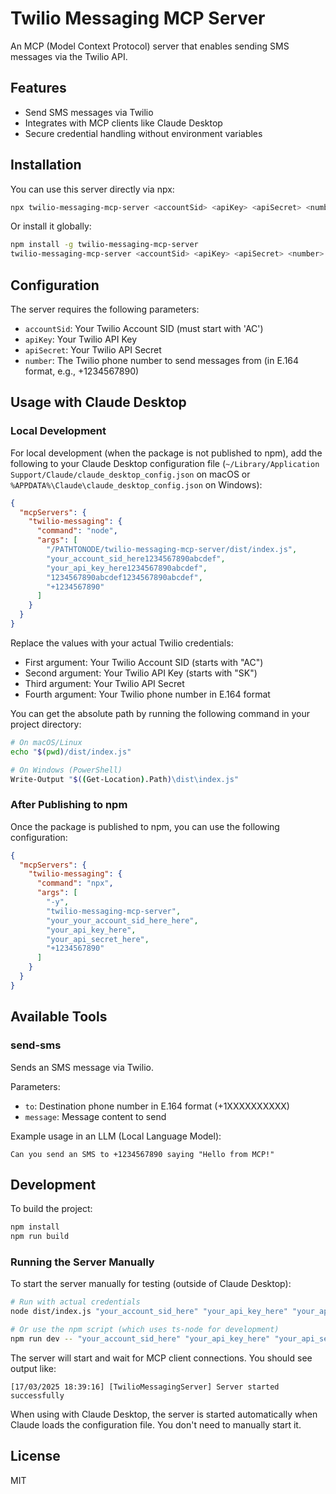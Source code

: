 # Twilio Messaging MCP Server

An MCP (Model Context Protocol) server that enables sending SMS messages via the Twilio API.

## Features

- Send SMS messages via Twilio
- Integrates with MCP clients like Claude Desktop
- Secure credential handling without environment variables

## Installation

You can use this server directly via npx:

```bash
npx twilio-messaging-mcp-server <accountSid> <apiKey> <apiSecret> <number>
```

Or install it globally:

```bash
npm install -g twilio-messaging-mcp-server
twilio-messaging-mcp-server <accountSid> <apiKey> <apiSecret> <number>
```

## Configuration

The server requires the following parameters:

- `accountSid`: Your Twilio Account SID (must start with 'AC')
- `apiKey`: Your Twilio API Key
- `apiSecret`: Your Twilio API Secret
- `number`: The Twilio phone number to send messages from (in E.164 format, e.g., +1234567890)

## Usage with Claude Desktop

### Local Development

For local development (when the package is not published to npm), add the following to your Claude Desktop configuration file (`~/Library/Application Support/Claude/claude_desktop_config.json` on macOS or `%APPDATA%\Claude\claude_desktop_config.json` on Windows):

```json
{
  "mcpServers": {
    "twilio-messaging": {
      "command": "node",
      "args": [
        "/PATHTONODE/twilio-messaging-mcp-server/dist/index.js",
        "your_account_sid_here1234567890abcdef",
        "your_api_key_here1234567890abcdef",
        "1234567890abcdef1234567890abcdef",
        "+1234567890"
      ]
    }
  }
}
```

Replace the values with your actual Twilio credentials:
- First argument: Your Twilio Account SID (starts with "AC")
- Second argument: Your Twilio API Key (starts with "SK")
- Third argument: Your Twilio API Secret
- Fourth argument: Your Twilio phone number in E.164 format

You can get the absolute path by running the following command in your project directory:

```bash
# On macOS/Linux
echo "$(pwd)/dist/index.js"

# On Windows (PowerShell)
Write-Output "$((Get-Location).Path)\dist\index.js"
```

### After Publishing to npm

Once the package is published to npm, you can use the following configuration:

```json
{
  "mcpServers": {
    "twilio-messaging": {
      "command": "npx",
      "args": [
        "-y", 
        "twilio-messaging-mcp-server",
        "your_your_account_sid_here_here",
        "your_api_key_here",
        "your_api_secret_here",
        "+1234567890"
      ]
    }
  }
}
```

## Available Tools

### send-sms

Sends an SMS message via Twilio.

Parameters:
- `to`: Destination phone number in E.164 format (+1XXXXXXXXXX)
- `message`: Message content to send

Example usage in an LLM (Local Language Model):
```
Can you send an SMS to +1234567890 saying "Hello from MCP!"
```

## Development

To build the project:

```bash
npm install
npm run build
```

### Running the Server Manually

To start the server manually for testing (outside of Claude Desktop):

```bash
# Run with actual credentials
node dist/index.js "your_account_sid_here" "your_api_key_here" "your_api_secret" "+1234567890"

# Or use the npm script (which uses ts-node for development)
npm run dev -- "your_account_sid_here" "your_api_key_here" "your_api_secret" "+1234567890"
```

The server will start and wait for MCP client connections. You should see output like:
```
[17/03/2025 18:39:16] [TwilioMessagingServer] Server started successfully
```

When using with Claude Desktop, the server is started automatically when Claude loads the configuration file. You don't need to manually start it.

## License

MIT
